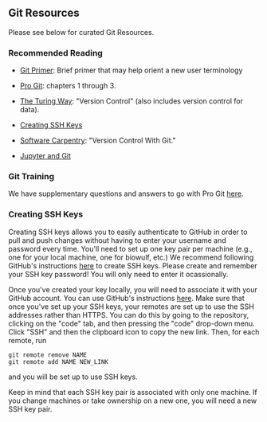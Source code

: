 ## Git Resources
Please see below for curated Git Resources.

### Recommended Reading
- [Git Primer][1]: Brief primer that may help orient a new user terminology
- [Pro Git][2]: chapters 1 through 3.
- [The Turing Way][3]: "Version Control" (also includes version control for
data).

- [Creating SSH Keys](creating-ssh-keys)
- [Software Carpentry][4]: "Version Control With Git."
- [Jupyter and Git][jupyter_git]

### Git Training
We have supplementary questions and answers to go with Pro Git [here][5].


### Creating SSH Keys
Creating SSH keys allows you to easily authenticate to GitHub in order to
pull and push changes without having to enter your username and password
every time.
You'll need to set up one key pair per machine (e.g., one for your local
machine, one for biowulf, etc.)
We recommend following GitHub's instructions [here][ssh-keys] to create SSH
keys.
Please create and remember your SSH key password!
You will only need to enter it ocassionally.

Once you've created your key locally, you will need to associate it with
your GitHub account.
You can use GitHub's instructions [here][gh_affiliate].
Make sure that once you've set up your SSH keys, your remotes are set up to
use the SSH addresses rather than HTTPS.
You can do this by going to the repository, clicking on the "code" tab, and
then pressing the "code" drop-down menu.
Click "SSH" and then the clipboard icon to copy the new link.
Then, for each remote, run
```
git remote remove NAME
git remote add NAME NEW_LINK
```
and you will be set up to use SSH keys.

Keep in mind that each SSH key pair is associated with only one machine.
If you change machines or take ownership on a new one, you will need a new
SSH key pair.

[1]: <https://voyteklab.com/git/git-primer/> "Voytek Lab Git Primer"
[2]: <https://git-scm.com/book/en/v2> "Pro Git"
[3]: <https://the-turing-way.netlify.app/reproducible-research/vcs.html> "The Turing Way, Version Control"
[4]: <http://swcarpentry.github.io/git-novice/> "Version Control With Git"
[jupyter_git]: <jupyter_git.md> "Jupyter and Git"
[5]: <pro_git_supplement/pro_git_supplement.md> "Pro Git Supplement"
[gh_affiliate]: <https://docs.github.com/en/free-pro-team@latest/github/authenticating-to-github/adding-a-new-ssh-key-to-your-github-account>
[ssh-keys]:<https://docs.github.com/en/free-pro-team@latest/github/authenticating-to-github/generating-a-new-ssh-key-and-adding-it-to-the-ssh-agent>